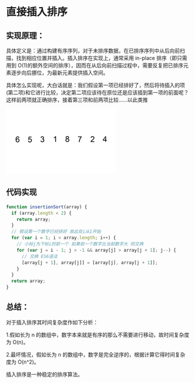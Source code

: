 # 直接插入排序

## 实现原理：

具体定义是：通过构建有序序列，对于未排序数据，在已排序序列中从后向前扫描，找到相应位置并插入。插入排序在实现上，通常采用 in-place 排序（即只需用到 O(1)的额外空间的排序），因而在从后向前扫描过程中，需要反复把已排序元素逐步向后挪位，为最新元素提供插入空间。

具体怎么实现呢，大白话就是：我们假设第一项已经排好了，然后将待插入的项(第二项)和它进行比较，决定第二项应该待在原位还是应该插到第一项的前面呢？这样前两项就正确排序，接着第三项和前两项比较......以此类推

![示例图](/img/insertionSort.gif)

## 代码实现

```js
function insertionSort(array) {
  if (array.length < 2) {
    return array;
  }
  // 假设第一个数字已经排好 故此处i从1开始
  for (var i = 1; i < array.length; i++) {
    // 小标j为下标i的前一个 如果前一个数字比当前数字大 则交换
    for (var j = i - 1; j > -1 && array[j] > array[j + 1]; j--) {
      // 交换 ES6语法
      [array[j + 1], array[j]] = [array[j], array[j + 1]];
    }
  }
  return array;
}
```

## 总结：

对于插入排序其时间复杂度作如下分析：

1.假如长为 n 的数组中，数字本来就是有序的那么不需要进行移动，故时间复杂度为 O(n)。

2.最坏情况，假如长为 n 的数组中，数字是完全逆序的，根据计算它得时间复杂度为 O(n^2)。

插入排序是一种稳定的排序算法。
